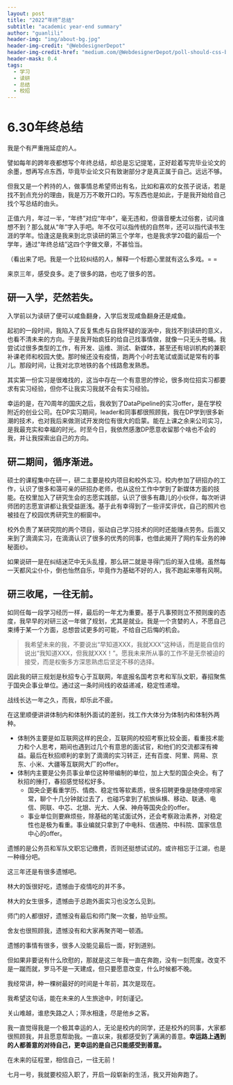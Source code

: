 ```yaml
---
layout: post
title: "2022“年终”总结"
subtitle: "academic year-end summary"
author: "guanlili"
header-img: "img/about-bg.jpg"
header-img-credit: "@WebdesignerDepot"
header-img-credit-href: "medium.com/@WebdesignerDepot/poll-should-css-become-more-like-a-programming-language-c74eb26a4270"
header-mask: 0.4
tags:
  - 学习
  - 读研
  - 总结
  - 校招
---
```


# **6.30年终总结**

我是个有严重拖延症的人。

譬如每年的跨年夜都想写个年终总结，却总是忘记提笔，正好趁着写完毕业论文的余墨，想再写点东西，毕竟毕业论文只有致谢部分才是真正属于自己。远远不够。

但我又是一个矜持的人，做事情总希望师出有名，比如和喜欢的女孩子说话，若是找不到点充分的理由，我是万万不敢开口的。写东西也是如此，于是我开始给自己找个写总结的由头。

正值六月，年过一半，“年终”对应“年中”，毫无违和，但谐音梗太过俗套，试问谁想不到？那么就从“年”字入手吧。年不仅可以指传统的自然年，还可以指代读书生涯的学年。恰逢这是我来到北京读研的第三个学年，也是我求学20载的最后一个学年，通过“年终总结”这四个字做文章，不甚恰当。

（看出来了吧。我是一个比较纠结的人，解释一个标题心里就有这么多戏。= = 

来京三年，感受良多。走了很多的路，也吃了很多的苦。

## 研一入学，茫然若失。

入学前以为读研了便可以咸鱼翻身，入学后发现咸鱼翻身还是咸鱼。

起初的一段时间，我陷入了反复焦虑与自我怀疑的漩涡中，我找不到读研的意义，也看不清未来的方向。于是我开始疯狂的给自己找事情做，就像一只无头苍蝇。我尝试过很多类型的工作，有开发、运维、测试、新媒体，甚至还有培训机构的兼职补课老师和校园大使。那时候还没有疫情，跑两个小时去笔试或面试是常有的事儿。那段时间，让我对北京地铁的各个线路愈发熟悉。

其实第一份实习是很难找的，这当中存在一个有意思的悖论，很多岗位招实习都要求有实习经验，但你不让我实习我就不会有实习经验。

幸运的是，在70周年的国庆之后，我收到了DataPipeline的实习offer，是在学校附近的创业公司。在DP实习期间，leader和同事都很照顾我，我在DP学到很多新潮的技术，也对我后来做测试开发岗位有很大的启蒙。能在上课之余来公司实习，是我最充实和幸福的时光。时至今日，我依然感激DP愿意收留那个啥也不会的我，并让我探索出自己的方向。

## 研二期间，循序渐进。

硕士的课程集中在研一，研二主要是校内项目和校外实习。校内参加了研招办的工作，认识了很多和蔼可亲的研招办老师，也从这份工作中学到了新媒体方面的技能。在校里加入了研究生会的志愿实践部，认识了很多有趣儿的小伙伴，每次听讲师团的志愿宣讲都让我受益匪浅。基于此有幸得到了一些评奖评优，自己的照片也被挂在了校园优秀研究生的橱窗中。

校外负责了某研究院的两个项目，驱动自己学习技术的同时还能赚点劳务。后面又来到了滴滴实习，在滴滴认识了很多的优秀的同事，也借此揭开了网约车业务的神秘面纱。

如果说研一是在纠结迷茫中无头乱撞，那么研二就是寻得门后的渐入佳境。虽然每一天都风尘仆仆，倒也怡然自乐，毕竟作为基础不好的人，我不跑起来哪有风啊。

## 研三收尾，一往无前。

如同任每一段学习经历一样，最后的一年尤为重要。基于凡事预则立不预则废的态度，我早早的对研三这一年做了规划，尤其是就业。我是一个贪婪的人，不愿自己束缚于某一个方面，总想尝试更多的可能，不给自己后悔的机会。

> 我希望未来的我，不要说出“早知道XXX，我就XXX”这种话，而是能自信的说出“我知道XXX，但我就XXX！”。愿我未来所从事的工作不是无奈被迫的接受，而是权衡多方深思熟虑后坚定不移的选择。

因此我的研三规划是秋招专心于互联网，年底报名国考京考和军队文职，春招聚焦于国央企事业单位。通过这一条时间线的收益递减，稳定性递增。

战线长达一年之久，而我，却乐此不疲。

在这里顺便讲讲体制内和体制外面试的差别，找工作大体分为体制内和体制外两种。

- 体制外主要是如互联网这样的民企，互联网的校招考察比较全面，看重技术能力和个人思考，期间也遇到过几个有意思的面试官，和他们的交流都深有裨益。最后在秋招顺利的拿到了滴滴的实习转正，还有百度、阿里、网易、京东、小米、大疆等互联网大厂的offer。
- 体制内主要是公务员事业单位这种带编制的单位，加上大型的国企央企。有了秋招的捶打，春招感觉轻松好多。
  - 国央企更看重学历、情商、稳定性等软素质，很多招聘更像是随便唠唠家常，聊个十几分钟就过去了，也碰巧拿到了航旅纵横、移动、联通、电信、网联、中芯、北银、光大、人保、神舟等国央企的offer。
  - 事业单位则要麻烦些，除基础的笔试面试外，还会考察政治素养，对稳定性也是极为看重。事业编就只拿到了中电科、信通院、中科院、国家信息中心的offer。

遗憾的是公务员和军队文职忘记缴费，否则还挺想试试的。或许相忘于江湖，也是一种缘分吧。



这三年还是有很多遗憾吧。

林大的饭很好吃，遗憾由于疫情吃的并不多。

林大的女生很多，遗憾由于总跑外面实习也没怎么见到。

师门的人都很好，遗憾没有最后和师门聚一次餐，拍毕业照。

舍友也很照顾我，遗憾没有和大家再聚齐喝一顿酒。

遗憾的事情有很多，很多人没能见最后一面，好到道别。



但如果非要说有什么欣慰的，那就是这三年我一直在奔跑，没有一刻荒废。改变不是一蹴而就，罗马不是一天建成，但只要愿意改变，什么时候都不晚。

我经常讲，种一棵树最好的时间是十年前，其次是现在。

我希望这句话，能在未来的人生旅途中，时刻谨记。





关山难越，谁悲失路之人；萍水相逢，尽是他乡之客。

我一直觉得我是一个极其幸运的人，无论是校内的同学，还是校外的同事，大家都很照顾我，并且愿意帮助我。一直以来，我都感受到了满满的善意。**幸运路上遇到的人都善意的对待自己，更幸运的是自己只能感受到善意。**

在未来的征程里，相信自己，一往无前！



七月一号，我就要校招入职了，开启一段崭新的生活，我又开始奔跑了。